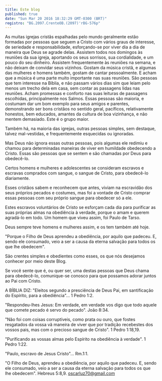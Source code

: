 ```yaml
---
title: Este blog
published: true
date: "Sun Mar 20 2016 18:32:29 GMT-0300 (BRT)"
registro: "BG.2097.CrenteOB.(2097)'rBG-576p"
---
```

As muitas igrejas cristãs espalhadas pelo mundo geralmente estão formadas por pessoas que seguem a Cristo com vários graus de interesse, de seriedade e responsabilidade, esforçando-se por viver dia a dia de maneira que Deus se agrade delas.
Assistem todos nos domingos às reuniões da sua igreja, aportando os seus sorrisos, sua cordialidade, e um pouco do seu dinheiro. Assistem frequentemente às reuniões na semana, e não deixam de convidar seus vizinhos.
Gostam da música cristã, e algumas das mulheres e homens também, gostam de cantar pessoalmente. E acham que a música é uma parte muito importante nas suas reuniões.
São pessoas que tem interesse na Bíblia, e não passam vários dias sim que leiam pelo menos um trecho dela em casa, sem contar as passagens lidas nas reuniões.
Acham promessas e conforto nas suas leituras de passagens escolhidas, principalmente nos Salmos.
Essas pessoas são maioria, e costumam dar um bom exemplo para seus amigos e parentes, demonstrando ser bons cristãos no sentido geral, pacíficos, relativamente honestos, bem educados, amantes da cultura de boa vizinhança, e não mentem demasiado.
Este é o grupo maior.

Também há, na maioria das igrejas, outras pessoas simples, sem destaque, talvez mal-vestidas, e frequentemente esquecidas ou ignoradas.

Mas Deus não ignora essas outras pessoas, pois algumas ele redimiu e chamou para determinadas maneiras de viver em humildade obedecendo a Cristo.
Essas são pessoas que se sentem e são chamadas por Deus para obedecê-lo.

Certos homens e mulheres e adolescentes se consideram escravos e escravas comprados com sangue, o sangue de Cristo, para obedecê-lo diariamente.

Esses cristãos sabem e reconhecem que antes, viviam na escravidão dos seus próprios pecados e costumes, mas foi a vontade de Cristo comprar essas pessoas com seu próprio sangue para obedecer só a ele.

Estes escravos voluntários de Cristo se esforçam cada dia para purificar as suas próprias almas na obediência à verdade, porque o amam e querem agradá-lo em todo.
Um homem que viveu assim, foi Paulo de Tarso.

Deus sempre teve homens e mulheres assim, e os tem também até hoje.

"Porque o Filho de Deus aprendeu a obediência, por aquilo que padeceu. E, sendo ele consumado, veio a ser a causa da eterna salvação para todos os que lhe obedecem".

São crentes simples e obedientes como esses, os que nós desejamos conhecer por meio deste Blog.

Se você sente que é, ou quer ser, uma destas pessoas que Deus chama para obedecê-lo, comunique-se conosco para que possamos adorar juntos ao Pai com Cristo.

A BÍBLIA DIZ:
"Eleitos segundo a presciência de Deus Pai, em santificação do Espírito, para a obediência"... 1 Pedro 1:2.

"Respondeu-lhes Jesus: Em verdade, em verdade vos digo que todo aquele que comete pecado é servo do pecado". João 8:34.

"Não foi com coisas corruptíveis, como prata ou ouro, que fostes resgatados da vossa vã maneira de viver que por tradição recebestes dos vossos pais, mas com o precioso sangue de Cristo". 1 Pedro 1:18,19.

"Purificando as vossas almas pelo Espírito na obediência à verdade". 1 Pedro 1:22.

"Paulo, escravo de Jesus Cristo"... Rm.1:1.

"O Filho de Deus, aprendeu a obediência, por aquilo que padeceu.
E, sendo ele consumado, veio a ser a causa da eterna salvação para todos os que lhe obedecem". Hebreus 5:8,9.
<oscarluz70@gmail.com>